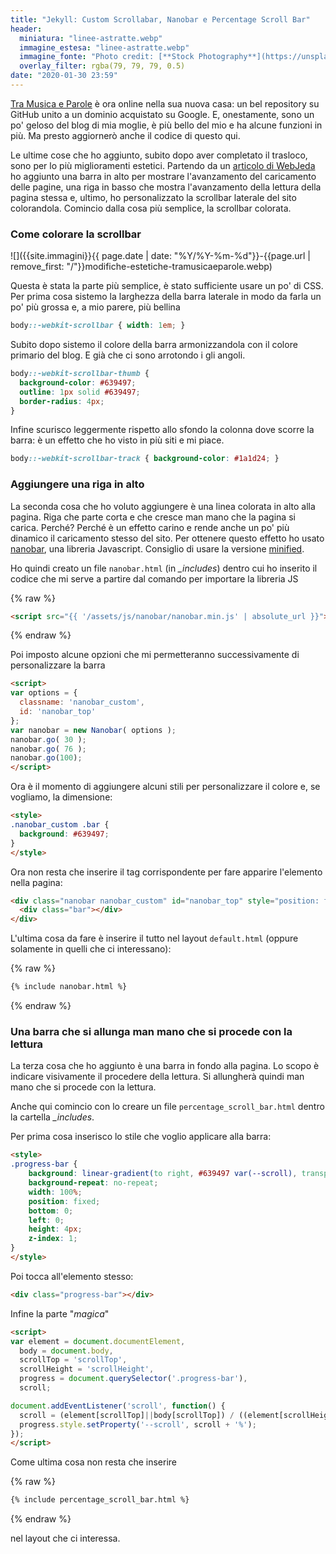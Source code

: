 ```yaml
---
title: "Jekyll: Custom Scrollabar, Nanobar e Percentage Scroll Bar"
header:
  miniatura: "linee-astratte.webp"
  immagine_estesa: "linee-astratte.webp"
  immagine_fonte: "Photo credit: [**Stock Photography**](https://unsplash.com/@aplaceforcreation)"
  overlay_filter: rgba(79, 79, 79, 0.5)
date: "2020-01-30 23:59"
---
```


[Tra Musica e Parole](https://www.tramusicaeparole.com/) è ora online nella sua nuova casa: un bel repository su GitHub unito a un dominio acquistato su Google. E, onestamente, sono un po' geloso del blog di mia moglie, è più bello del mio e ha alcune funzioni in più. Ma presto aggiornerò anche il codice di questo qui.

Le ultime cose che ho aggiunto, subito dopo aver completato il trasloco, sono per lo più miglioramenti estetici. Partendo da un [articolo di WebJeda](https://blog.webjeda.com/top-bar-website/) ho aggiunto una barra in alto per mostrare l'avanzamento del caricamento delle pagine, una riga in basso che mostra l'avanzamento della lettura della pagina stessa e, ultimo, ho personalizzato la scrollbar laterale del sito colorandola. Comincio dalla cosa più semplice, la scrollbar colorata.

### Come colorare la scrollbar

![]({{site.immagini}}{{ page.date | date: "%Y/%Y-%m-%d"}}-{{page.url | remove_first: "/"}}modifiche-estetiche-tramusicaeparole.webp)

Questa è stata la parte più semplice, è stato sufficiente usare un po' di CSS. Per prima cosa sistemo la larghezza della barra laterale in modo da farla un po' più grossa e, a mio parere, più bellina

~~~css
body::-webkit-scrollbar { width: 1em; }
~~~

Subito dopo sistemo il colore della barra armonizzandola con il colore primario del blog. E già che ci sono arrotondo i gli angoli.

~~~css
body::-webkit-scrollbar-thumb {
  background-color: #639497;
  outline: 1px solid #639497;
  border-radius: 4px;
}
~~~

Infine scurisco leggermente rispetto allo sfondo la colonna dove scorre la barra: è un effetto che ho visto in più siti e mi piace.

~~~css
body::-webkit-scrollbar-track { background-color: #1a1d24; }
~~~

### Aggiungere una riga in alto

La seconda cosa che ho voluto aggiungere è una linea colorata in alto alla pagina. Riga che parte corta e che cresce man mano che la pagina si carica. Perché? Perché è un effetto carino e rende anche un po' più dinamico il caricamento stesso del sito. Per ottenere questo effetto ho usato [nanobar](http://nanobar.jacoborus.codes/), una libreria Javascript. Consiglio di usare la versione [minified](https://github.com/jacoborus/nanobar/archive/master.zip).

Ho quindi creato un file `nanobar.html` (in _\_includes_) dentro cui ho inserito il codice che mi serve a partire dal comando per importare la libreria JS

{% raw %}
~~~html
<script src="{{ '/assets/js/nanobar/nanobar.min.js' | absolute_url }}"></script>
~~~
{% endraw %}

Poi imposto alcune opzioni che mi permetteranno successivamente di personalizzare la barra

~~~html
<script>
var options = {
  classname: 'nanobar_custom',
  id: 'nanobar_top'
};
var nanobar = new Nanobar( options );
nanobar.go( 30 );
nanobar.go( 76 );
nanobar.go(100);
</script>
~~~

Ora è il momento di aggiungere alcuni stili per personalizzare il colore e, se vogliamo, la dimensione:

~~~html
<style>
.nanobar_custom .bar {
  background: #639497;
}
</style>
~~~

Ora non resta che inserire il tag corrispondente per fare apparire l'elemento nella pagina:

~~~html
<div class="nanobar nanobar_custom" id="nanobar_top" style="position: fixed;">
  <div class="bar"></div>
</div>
~~~

L'ultima cosa da fare è inserire il tutto nel layout `default.html` (oppure solamente in quelli che ci interessano):

{% raw %}
~~~html
{% include nanobar.html %}
~~~
{% endraw %}

### Una barra che si allunga man mano che si procede con la lettura

La terza cosa che ho aggiunto è una barra in fondo alla pagina. Lo scopo è indicare visivamente il procedere della lettura. Si allungherà quindi man mano che si procede con la lettura.

Anche qui comincio con lo creare un file `percentage_scroll_bar.html` dentro la cartella _\_includes_.

Per prima cosa inserisco lo stile che voglio applicare alla barra:

~~~html
<style>
.progress-bar {
    background: linear-gradient(to right, #639497 var(--scroll), transparent 0);
    background-repeat: no-repeat;
    width: 100%;
    position: fixed;
    bottom: 0;
    left: 0;
    height: 4px;
    z-index: 1;
}
</style>
~~~

Poi tocca all'elemento stesso:

~~~html
<div class="progress-bar"></div>
~~~

Infine la parte "_magica_"

~~~html
<script>
var element = document.documentElement,
  body = document.body,
  scrollTop = 'scrollTop',
  scrollHeight = 'scrollHeight',
  progress = document.querySelector('.progress-bar'),
  scroll;

document.addEventListener('scroll', function() {
  scroll = (element[scrollTop]||body[scrollTop]) / ((element[scrollHeight]||body[scrollHeight]) - element.clientHeight) * 100;
  progress.style.setProperty('--scroll', scroll + '%');
});
</script>
~~~

Come ultima cosa non resta che inserire

{% raw %}
~~~html
{% include percentage_scroll_bar.html %}
~~~
{% endraw %}

nel layout che ci interessa.
